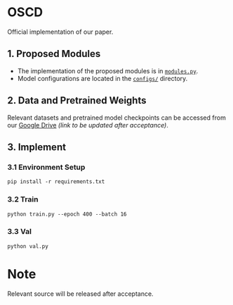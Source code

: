 # OSCD
Official implementation of our paper.


## 1. Proposed Modules
- The implementation of the proposed modules is in [`modules.py`](./modules.py).  
- Model configurations are located in the [`configs/`](./configs/) directory.

## 2. Data and Pretrained Weights
Relevant datasets and pretrained model checkpoints can be accessed from our [Google Drive](./) *(link to be updated after acceptance)*.

## 3. Implement
### 3.1 Environment Setup
```
pip install -r requirements.txt
```

### 3.2 Train
```
python train.py --epoch 400 --batch 16
```

### 3.3 Val
```
python val.py
```

# Note
Relevant source will be released after acceptance.

